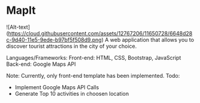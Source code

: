 # MapIt
![Alt-text] (https://cloud.githubusercontent.com/assets/12767206/11650728/6648d28c-9d40-11e5-9ede-b97bf5f508d9.png)
A web application that allows you to discover tourist attractions in the city of your choice. 

Languages/Frameworks: Front-end: HTML, CSS, Bootstrap, JavaScript Back-end: Google Maps API 


Note: Currently, only front-end template has been implemented. 
Todo: 
- Implement Google Maps API Calls 
- Generate Top 10 activities in choosen location 
